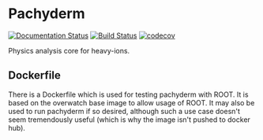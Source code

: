 # Pachyderm

[![Documentation Status](https://readthedocs.org/projects/pachyderm-heavy-ion/badge/?version=latest)](https://pachyderm-heavy-ion.readthedocs.io/en/latest/?badge=latest)
[![Build Status](https://travis-ci.com/raymondEhlers/pachyderm.svg?branch=master)](https://travis-ci.com/raymondEhlers/pachyderm)
[![codecov](https://codecov.io/gh/raymondEhlers/pachyderm/branch/master/graph/badge.svg)](https://codecov.io/gh/raymondEhlers/pachyderm)

Physics analysis core for heavy-ions.

## Dockerfile

There is a Dockerfile which is used for testing pachyderm with ROOT. It is based on the overwatch base image
to allow usage of ROOT. It may also be used to run pachyderm if so desired, although such a use case doesn't
seem tremendously useful (which is why the image isn't pushed to docker hub).
